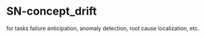 # SN-concept_drift

for tasks failure anticipation, anomaly detection, root cause localization, etc.

